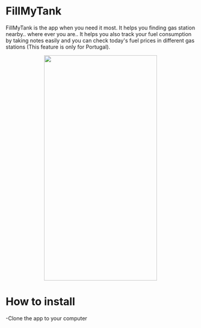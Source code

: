 #  FillMyTank

FillMyTank is the app when you need it most. It helps you finding gas station nearby.. where ever you are.. It helps you also track your fuel consumption by taking notes easily and you can check today's fuel prices in different gas stations (This feature is only for Portugal). 


<p align="center">
  <img width="300" height="600" src="https://qlaxuw.db.files.1drv.com/y4mLxI_8I6mxbn1XOD5r2it-673-swaihQPhOIHApDTVaaRcVkV8NedHjO4joW3M5V6sVhwWx0L78-hF7_wwuJgkrcqxqt-U0Y0WT6a4JZQVNEePwQBcTjCtCXlUQT5zSuFOEMxkk_bw8OyOK-uCxV0HVPmaNr2_VafsS-d5aTVZ9OLC8bmsi4TYVLQo512EUa3WgVra3aZh23_6mggyhL15g?width=1242&height=2688&cropmode=none">
</p>

# How to install 

-Clone the app to your computer 



